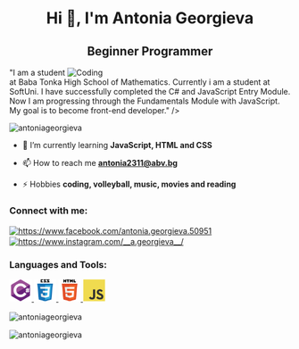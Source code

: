 <h1 align="center">Hi 👋, I'm Antonia Georgieva</h1>
<h2 align="center">Beginner Programmer</h2>
<img align="right" alt="Coding" width ="400" src = "https://cdn.dribbble.com/users/1857592/screenshots/3848396/character-typing.gif">

<p  align="left"> "I am a student at Baba Tonka High School of Mathematics. Currently i am a student at SoftUni. I have successfully completed the C# and JavaScript Entry Module. Now I am progressing through the Fundamentals Module with JavaScript. My goal is to become front-end developer." /> </p>
<p align="left"> <img src="https://komarev.com/ghpvc/?username=antoniageorgieva&label=Profile%20views&color=0e75b6&style=flat" alt="antoniageorgieva" /> </p>

- 🌱 I’m currently learning **JavaScript, HTML and CSS**

- 📫 How to reach me **antonia2311@abv.bg**

- ⚡ Hobbies **coding, volleyball, music, movies and reading**

<h3 align="left">Connect with me:</h3>
<p align="left">
<a href="https://fb.com/https://www.facebook.com/antonia.georgieva.50951" target="blank"><img align="center" src="https://raw.githubusercontent.com/rahuldkjain/github-profile-readme-generator/master/src/images/icons/Social/facebook.svg" alt="https://www.facebook.com/antonia.georgieva.50951" height="30" width="40" /></a>
<a href="https://instagram.com/https://www.instagram.com/__a.georgieva__/" target="blank"><img align="center" src="https://raw.githubusercontent.com/rahuldkjain/github-profile-readme-generator/master/src/images/icons/Social/instagram.svg" alt="https://www.instagram.com/__a.georgieva__/" height="30" width="40" /></a>
</p>

<h3 align="left">Languages and Tools:</h3>
<p align="left"> <a href="https://www.w3schools.com/cs/" target="_blank" rel="noreferrer"> <img src="https://raw.githubusercontent.com/devicons/devicon/master/icons/csharp/csharp-original.svg" alt="csharp" width="40" height="40"/> </a> <a href="https://www.w3schools.com/css/" target="_blank" rel="noreferrer"> <img src="https://raw.githubusercontent.com/devicons/devicon/master/icons/css3/css3-original-wordmark.svg" alt="css3" width="40" height="40"/> </a> <a href="https://www.w3.org/html/" target="_blank" rel="noreferrer"> <img src="https://raw.githubusercontent.com/devicons/devicon/master/icons/html5/html5-original-wordmark.svg" alt="html5" width="40" height="40"/> </a> <a href="https://developer.mozilla.org/en-US/docs/Web/JavaScript" target="_blank" rel="noreferrer"> <img src="https://raw.githubusercontent.com/devicons/devicon/master/icons/javascript/javascript-original.svg" alt="javascript" width="40" height="40"/> </a> </p>

<p><img align="center" src="https://github-readme-stats.vercel.app/api/top-langs?username=antoniageorgieva&show_icons=true&locale=en&layout=compact" alt="antoniageorgieva" /></p>

<p><img align="center" src="https://github-readme-streak-stats.herokuapp.com/?user=antoniageorgieva&" alt="antoniageorgieva" /></p>
